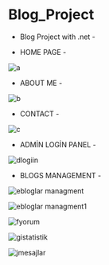 # Blog_Project

- Blog Project with .net -

- HOME PAGE -

![a](https://user-images.githubusercontent.com/77343458/111784092-04ca3a00-88cc-11eb-889b-7429cde95568.png)

- ABOUT ME -

![b](https://user-images.githubusercontent.com/77343458/111784099-05fb6700-88cc-11eb-8a84-dd6ca4bcc080.png)

- CONTACT -

![c](https://user-images.githubusercontent.com/77343458/111784101-05fb6700-88cc-11eb-9050-4122443abed3.png)

- ADMİN LOGİN PANEL -

![dlogiin](https://user-images.githubusercontent.com/77343458/111784103-0693fd80-88cc-11eb-8483-55b4cf5716bc.png)

- BLOGS MANAGEMENT -

![ebloglar managment](https://user-images.githubusercontent.com/77343458/111784107-07c52a80-88cc-11eb-8811-964abb8ed23c.png)

![ebloglar managment1](https://user-images.githubusercontent.com/77343458/111784108-085dc100-88cc-11eb-8d70-5d3465f18221.png)

![fyorum](https://user-images.githubusercontent.com/77343458/111784110-085dc100-88cc-11eb-94c3-60928fcb8cd8.png)

![gistatistik](https://user-images.githubusercontent.com/77343458/111784114-08f65780-88cc-11eb-82ab-c13362620801.png)

![jmesajlar](https://user-images.githubusercontent.com/77343458/111784115-08f65780-88cc-11eb-8086-b4dd58037750.png)





